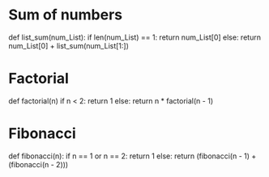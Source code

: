 # Sum of numbers

def list_sum(num_List):
    if len(num_List) == 1:
        return num_List[0]
    else:
        return num_List[0] + list_sum(num_List[1:])

# Factorial

def factorial(n)
    if n < 2:
        return 1
    else:
        return n * factorial(n - 1)


# Fibonacci

def fibonacci(n):
  if n == 1 or n == 2:
    return 1
  else:
    return (fibonacci(n - 1) + (fibonacci(n - 2)))
